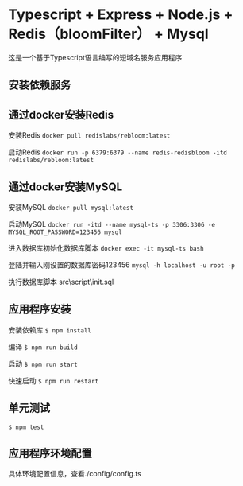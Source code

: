 # Typescript + Express + Node.js + Redis（bloomFilter） + Mysql
 这是一个基于Typescript语言编写的短域名服务应用程序

## 安装依赖服务

## 通过docker安装Redis

安装Redis
`docker pull redislabs/rebloom:latest`

启动Redis
`docker run -p 6379:6379 --name redis-redisbloom -itd redislabs/rebloom:latest`

## 通过docker安装MySQL

安装MySQL
`docker pull mysql:latest`

启动MySQL
`docker run -itd --name mysql-ts -p 3306:3306 -e MYSQL_ROOT_PASSWORD=123456 mysql`

进入数据库初始化数据库脚本
`docker exec -it mysql-ts bash`

登陆并输入刚设置的数据库密码123456
`mysql -h localhost -u root -p`

执行数据库脚本
src\script\init.sql

## 应用程序安装
安装依赖库
`$ npm install`

编译
`$ npm run build`

启动
`$ npm run start`

快速启动
`$ npm run restart`

## 单元测试
`$ npm test`

## 应用程序环境配置
具体环境配置信息，查看./config/config.ts